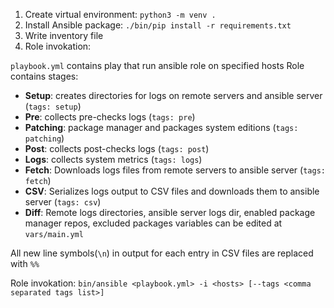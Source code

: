 1. Create virtual environment: `python3 -m venv .`
2. Install Ansible package: `./bin/pip install -r requirements.txt`
3. Write inventory file
3. Role invokation:

`playbook.yml` contains play that run ansible role on specified hosts
Role contains stages:
- __Setup__: creates directories for logs on remote servers and ansible server (`tags: setup`)
- __Pre__: collects pre-checks logs (`tags: pre`)
- __Patching__: package manager and packages system editions (`tags: patching`)
- __Post__: collects post-checks logs (`tags: post`)
- __Logs__: collects system metrics (`tags: logs`)
- __Fetch__: Downloads logs files from remote servers to ansible server (`tags: fetch`)
- __CSV__: Serializes logs output to CSV files and downloads them to ansible server (`tags: csv`)
- __Diff__: 
Remote logs directories, ansible server logs dir, enabled package manager repos, excluded packages variables can be edited at `vars/main.yml`

All new line symbols(`\n`) in output for each entry in CSV files are replaced with `%%` 

Role invokation: `bin/ansible <playbook.yml> -i <hosts> [--tags <comma separated tags list>]`